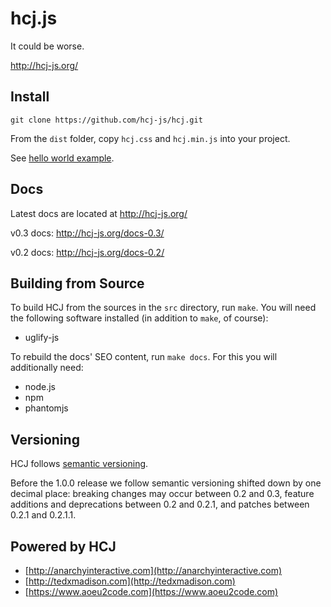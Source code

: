 # hcj.js #

It could be worse.

http://hcj-js.org/

## Install ##

`git clone https://github.com/hcj-js/hcj.git`

From the `dist` folder, copy `hcj.css` and `hcj.min.js` into your project.

See [hello world example](http://hcj-js.org/helloWorld.html).

## Docs ##

Latest docs are located at http://hcj-js.org/

v0.3 docs: http://hcj-js.org/docs-0.3/

v0.2 docs: http://hcj-js.org/docs-0.2/

## Building from Source ##

To build HCJ from the sources in the `src` directory, run `make`.  You
will need the following software installed (in addition to `make`, of
course):

* uglify-js

To rebuild the docs' SEO content, run `make docs`.  For this you will
additionally need:

* node.js
* npm
* phantomjs

## Versioning ##

HCJ follows [semantic versioning](https://semver.org/).

Before the 1.0.0 release we follow semantic versioning shifted down by
one decimal place: breaking changes may occur between 0.2 and 0.3,
feature additions and deprecations between 0.2 and 0.2.1, and patches
between 0.2.1 and 0.2.1.1.

## Powered by HCJ ##

* [http://anarchyinteractive.com](http://anarchyinteractive.com)
* [http://tedxmadison.com](http://tedxmadison.com)
* [https://www.aoeu2code.com](https://www.aoeu2code.com)
